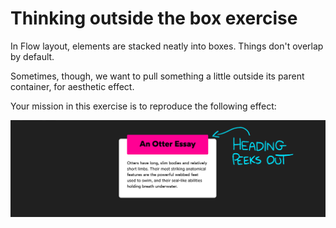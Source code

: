 # Thinking outside the box exercise

In Flow layout, elements are stacked neatly into boxes. Things don't overlap by default.

Sometimes, though, we want to pull something a little outside its parent container, for aesthetic effect.

Your mission in this exercise is to reproduce the following effect:

![margin-exercise-1.png](img/margin-exercise-1.png)